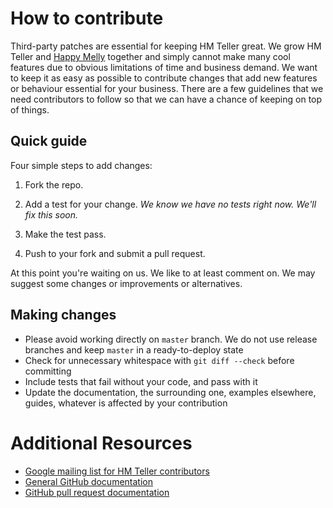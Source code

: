 # How to contribute
Third-party patches are essential for keeping HM Teller great. We grow HM Teller
and [Happy Melly](http://happymelly.com) together and simply cannot make many
cool features due to obvious limitations of time and business demand. We want
to keep it as easy as possible to contribute changes that add new features or
behaviour essential for your business. There are a few guidelines that we need
contributors to follow so that we can have a chance of keeping on top of things.

## Quick guide
Four simple steps to add changes:

1. Fork the repo.

2. Add a test for your change. _We know we have no tests right now. We'll fix
this soon._

3. Make the test pass.

4. Push to your fork and submit a pull request.

At this point you're waiting on us. We like to at least comment on. We may
suggest some changes or improvements or alternatives.

## Making changes

* Please avoid working directly on `master` branch. We do not use release branches
and keep `master` in a ready-to-deploy state
* Check for unnecessary whitespace with `git diff --check` before committing
* Include tests that fail without your code, and pass with it
* Update the documentation, the surrounding one, examples elsewhere, guides,
  whatever is affected by your contribution

# Additional Resources

* [Google mailing list for HM Teller contributors](https://groups.google.com/d/forum/happymelly-teller)
* [General GitHub documentation](http://help.github.com/)
* [GitHub pull request documentation](http://help.github.com/send-pull-requests/)
